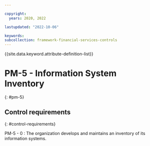 ```yaml
---

copyright:
  years: 2020, 2022

lastupdated: "2022-10-06"

keywords: 
subcollection: framework-financial-services-controls
---
```


{{site.data.keyword.attribute-definition-list}}

               
# PM-5 - Information System Inventory
{: #pm-5}

## Control requirements
{: #control-requirements}

PM-5 - 0
    : The organization develops and maintains an inventory of its information systems.





